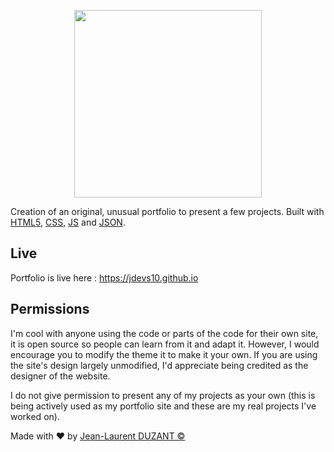 <p align="center">
  <a href="https://jdevs10.github.io">
    <img src="https://jdevs10.github.io/img/banner.png" height="300px">
  </a>
</p>

Creation of an original, unusual portfolio to present a few projects. Built with [HTML5](https://en.wikipedia.org/wiki/HTML5), [CSS](https://en.wikipedia.org/wiki/CSS), [JS](https://en.wikipedia.org/wiki/JavaScript) and [JSON](https://en.wikipedia.org/wiki/JSON).


## Live
Portfolio is live here :  https://jdevs10.github.io


## Permissions

I'm cool with anyone using the code or parts of the code for their own site, it is open source so people can learn from it and adapt it. 
However, I would encourage you to modify the theme it to make it your own. If you are using the site's design largely unmodified, I'd appreciate being credited as the designer of the website.

I do not give permission to present any of my projects as your own (this is being actively used as my portfolio site and these are my real projects I've worked on).

Made with :heart: by [Jean-Laurent DUZANT ©](https://github.com/jdevs10)